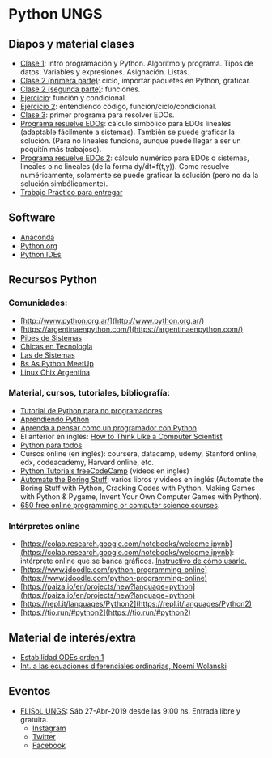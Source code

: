 # Python UNGS


## Diapos y material clases

- [Clase 1](https://github.com/sebasped/pythonungs/blob/master/pythonClase1.pdf): intro programación y Python. Algoritmo y programa. Tipos de datos. Variables y expresiones. Asignación. Listas.
- [Clase 2 (primera parte)](https://github.com/sebasped/pythonungs/blob/master/pythonClase2.pdf): ciclo, importar paquetes en Python, graficar.
- [Clase 2 (segunda parte)](https://github.com/sebasped/pythonungs/blob/master/pythonClase2parte2.pdf): funciones.
- [Ejercicio](https://github.com/sebasped/pythonungs/blob/master/pythonEjercicio.pdf): función y condicional.
- [Ejercicio 2](https://github.com/sebasped/pythonungs/blob/master/pythonEjercicio2.pdf): entendiendo código, función/ciclo/condicional.
- [Clase 3](https://github.com/sebasped/pythonungs/blob/master/pythonClase3.pdf): primer programa para resolver EDOs.
- [Programa resuelve EDOs](https://github.com/sebasped/pythonungs/blob/master/resuelveEcDif.py): cálculo simbólico para EDOs lineales (adaptable fácilmente a sistemas). También se puede graficar la solución. (Para no lineales funciona, aunque puede llegar a ser un poquitín más trabajoso). 
- [Programa resuelve EDOs 2](https://github.com/sebasped/pythonungs/blob/master/odeFinal.py): cálculo numérico para EDOs o sistemas, lineales o no lineales (de la forma dy/dt=f(t,y)). Como resuelve numéricamente, solamente se puede graficar la solución (pero no da la solución simbólicamente).
- [Trabajo Práctico para entregar](https://github.com/sebasped/pythonungs/blob/master/tp_python.pdf)


## Software

- [Anaconda](https://www.anaconda.com/distribution/#download-section)
- [Python.org](https://www.python.org/downloads/)
- [Python IDEs](https://wiki.python.org/moin/IntegratedDevelopmentEnvironments)


## Recursos Python
### Comunidades:
- [http://www.python.org.ar/](http://www.python.org.ar/)
- [https://argentinaenpython.com/](https://argentinaenpython.com/)
- [Pibes de Sistemas](https://twitter.com/pibesdesistemas)
- [Chicas en Tecnología](https://www.chicasentecnologia.org/)
- [Las de Sistemas](https://twitter.com/lasdesistemas)
- [Bs As Python MeetUp](https://www.meetup.com/Buenos-Aires-Python-Meetup/)
- [Linux Chix Argentina](https://twitter.com/linuxchixar)

### Material, cursos, tutoriales, bibliografía:
- [Tutorial de Python para no programadores](http://jjc.freeshell.org/easytut/easytut_es/easytut.html)
- [Aprendiendo Python](http://www.python.org.ar/wiki/AprendiendoPython)
- [Aprenda a pensar como un programador con Python](https://argentinaenpython.com/quiero-aprender-python/aprenda-a-pensar-como-un-programador-con-python.pdf)
- El anterior en inglés: [How to Think Like a Computer Scientist](http://openbookproject.net/thinkcs/python/english2e/)
- [Python para todos](https://launchpadlibrarian.net/18980633/Python%20para%20todos.pdf)
- Cursos online (en inglés): coursera, datacamp, udemy, Stanford online, edx, codeacademy, Harvard online, etc.
- [Python Tutorials freeCodeCamp](https://www.youtube.com/playlist?list=PLWKjhJtqVAbnqBxcdjVGgT3uVR10bzTEB) (videos en inglés)
- [Automate the Boring Stuff](https://automatetheboringstuff.com): varios libros y videos en inglés (Automate the Boring Stuff with Python, Cracking Codes with Python, Making Games with Python & Pygame, Invent Your Own Computer Games with Python).
- [650 free online programming or computer science courses](https://www.freecodecamp.org/news/650-free-online-programming-computer-science-courses-you-can-start-this-summer/).

### Intérpretes online
- [https://colab.research.google.com/notebooks/welcome.ipynb](https://colab.research.google.com/notebooks/welcome.ipynb): intérprete online que se banca gráficos. [Instructivo de cómo usarlo.](https://github.com/sebasped/pythonungs/blob/master/python_online_con_graficos.pdf)
- [https://www.jdoodle.com/python-programming-online](https://www.jdoodle.com/python-programming-online)
- [https://paiza.io/en/projects/new?language=python](https://paiza.io/en/projects/new?language=python)
- [https://repl.it/languages/Python2](https://repl.it/languages/Python2)
- [https://tio.run/#python2](https://tio.run/#python2)
	

## Material de interés/extra
- [Estabilidad ODEs orden 1](https://github.com/sebasped/pythonungs/blob/master/edosOrden1Estabilidad.pdf)
- [Int. a las ecuaciones diferenciales ordinarias, Noemí Wolanski](http://cms.dm.uba.ar/depto/public/Curso%20de%20grado/fascgrado1.pdf)

## Eventos
- [FLISoL UNGS](https://eventol.flisol.org.ar/events/malvinas-argentinas/): Sáb 27-Abr-2019 desde las 9:00 hs. Entrada libre y gratuita.
	- [Instagram](https://www.instagram.com/flisolungs/)
	- [Twitter](https://www.twitter.com/flisol_ungs)
	- [Facebook](https://www.facebook.com/groups/guffslug/)

